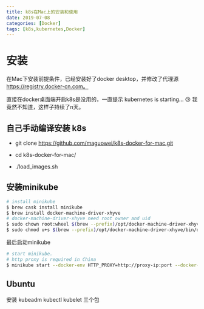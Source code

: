 ```yaml
---
title: k8s在Mac上的安装和使用
date: 2019-07-08
categories: [Docker]
tags: [k8s,kubernetes,Docker]
---
```


# 安装

在Mac下安装前提条件，已经安装好了docker desktop，并修改了代理源 https://registry.docker-cn.com。

直接在docker桌面端开启k8s是没用的，一直提示 kubernetes is starting… :cry: 我竟然不知道，这样子持续了n天。​



## 自己手动编译安装 k8s

- git clone https://github.com/maguowei/k8s-docker-for-mac.git

- cd k8s-docker-for-mac/

- ./load_images.sh





## 安装minikube

```sh
# install minikube
$ brew cask install minikube
$ brew install docker-machine-driver-xhyve
# docker-machine-driver-xhyve need root owner and uid
$ sudo chown root:wheel $(brew --prefix)/opt/docker-machine-driver-xhyve/bin/docker-machine-driver-xhyve
$ sudo chmod u+s $(brew --prefix)/opt/docker-machine-driver-xhyve/bin/docker-machine-driver-xhyve
```

最后启动minikube

```sh
# start minikube.
# http proxy is required in China
$ minikube start --docker-env HTTP_PROXY=http://proxy-ip:port --docker-env HTTPS_PROXY=http://proxy-ip:port --vm-driver=xhyve
```



## Ubuntu

安装 kubeadm kubectl kubelet 三个包